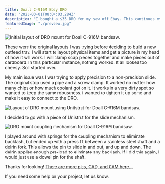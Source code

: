 ```yaml
---
title: Doall C-916M Ebay DRO
date: "2021-03-01T08:04:03.284Z"
description: "I bought a $35 DRO for my saw off Ebay. This continues my install..."
featuredImage: "./preview.jpg"
---
```


<img class="blog-img" src="https://circuit-case-blog.s3-us-west-1.amazonaws.com/2021-03-08-dro/initial_layout.jpg" alt="Initial layout of DRO mount for Doall C-916M bandsaw."><br/>

These were the original layouts I was trying before deciding to build a new outfeed tray. I will start to layout physical items and get a picture in my head of how it will work. I will clamp scap pieces together and make pieces out of cardboard. In this particular instance, nothing worked. It all looked too cheesy. So I started over.

My main issue was I was trying to apply precision to a non-precision slide. The original stop used a pipe and a screw clamp. It worked no matter how many chips or how much coolant got on it. It works in a very dirty spot so wanted to keep the same robustness. I wanted to tighten it up some and make it easy to connect to the DRO.

<img class="blog-img" src="https://circuit-case-blog.s3-us-west-1.amazonaws.com/2021-03-08-dro/DRO_movement.gif" alt="Layout of DRO mount using Unitstrut for Doall C-916M bandsaw."><br/>

I decided to go with a piece of Unistrut for the slide mechanism.

<img class="blog-img" src="https://circuit-case-blog.s3-us-west-1.amazonaws.com/2021-03-08-dro/DRO_coupling_mechanism.jpg" alt="DRO mount coupling mechanism for Doall C-916M bandsaw."><br/>

I played around with springs for the coupling mechanism to eliminate backlash, but ended up with a press fit between a stainless steel shaft and a delrin fork. This allows the pin to slide in and out, and up and down. The delrin applies enough pre-load to eliminate any backlash. If I did this again, I would just use a dowel pin for the shaft.

Thanks for looking! <a href="https://cad.onshape.com/documents/0a3c7bbc668118fd755ab87e/w/4a038c6919d2e92fcc1d24bc/e/603e9c5db290b9b7e7c22192" target="_blank" rel="noopener noreferrer">There are more pics, CAD, and CAM here...</a>

If you need some help on your project, let us know.

